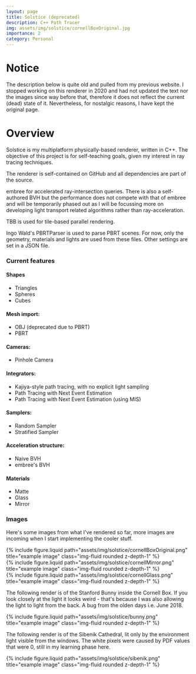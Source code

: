 ```yaml
---
layout: page
title: Solstice (deprecated)
description: C++ Path Tracer
img: assets/img/solstice/cornellBoxOriginal.jpg
importance: 2
category: Personal
---
```

# Notice
The description below is quite old and pulled from my previous website. I stopped working on this renderer in 2020 and had not updated the text nor the images since way before that, therefore it does not reflect the current (dead) state of it. Nevertheless, for nostalgic reasons, I have kept the original page.
# Overview

Solstice is my multiplatform physically-based renderer, written in C++. The objective of this project is for self-teaching goals, given my interest in ray tracing techniques.

The renderer is self-contained on GitHub and all dependencies are part of the source.

embree for accelerated ray-intersection queries. There is also a self-authored BVH but the performance does not compete with that of embree and will be temporarily phased out as I will be focussing more on developing light transport related algorithms rather than ray-acceleration.

TBB is used for tile-based parallel rendering.

Ingo Wald's PBRTParser is used to parse PBRT scenes. For now, only the geometry, materials and lights are used from these files. Other settings are set in a JSON file.


### Current features

#### Shapes

* Triangles
* Spheres
* Cubes

#### Mesh import:

* OBJ (deprecated due to PBRT)
* PBRT

#### Cameras:

* Pinhole Camera

#### Integrators:

* Kajiya-style path tracing, with no explicit light sampling
* Path Tracing with Next Event Estimation
* Path Tracing with Next Event Estimation (using MIS)

#### Samplers:

* Random Sampler
* Stratified Sampler

#### Acceleration structure:

* Naive BVH
* embree's BVH

#### Materials

* Matte
* Glass
* Mirror 

### Images

Here's some images from what I've rendered so far, more images are incoming when I start implementing the cooler stuff.

<div class="row justify-content-sm-center">
    <div class="col-sm-8 mt-3 mt-md-0">
        {% include figure.liquid path="assets/img/solstice/cornellBoxOriginal.png" title="example image" class="img-fluid rounded z-depth-1" %}
    </div>
</div>
<div class="row justify-content-sm-center">
    <div class="col-sm-8 mt-3 mt-md-0">
        {% include figure.liquid path="assets/img/solstice/cornellMirror.png" title="example image" class="img-fluid rounded z-depth-1" %}
    </div>
</div>
<div class="row justify-content-sm-center">
    <div class="col-sm-8 mt-3 mt-md-0">
        {% include figure.liquid path="assets/img/solstice/cornellGlass.png" title="example image" class="img-fluid rounded z-depth-1" %}
    </div>
</div>


The following render is of the Stanford Bunny inside the Cornell Box. If you look closely at the light it looks weird - that's because I was also allowing the light to light from the back. A bug from the olden days i.e. June 2018.

<div class="row justify-content-sm-center">
    <div class="col-sm-8 mt-3 mt-md-0">
        {% include figure.liquid path="assets/img/solstice/bunny.png" title="example image" class="img-fluid rounded z-depth-1" %}
    </div>
</div>

The following render is of the Sibenik Cathedral, lit only by the environment light visible from the windows. The white pixels were caused by PDF values that were 0, still in my learning phase here.

<div class="row justify-content-sm-center">
    <div class="col-sm-8 mt-3 mt-md-0">
        {% include figure.liquid path="assets/img/solstice/sibenik.png" title="example image" class="img-fluid rounded z-depth-1" %}
    </div>
</div>
